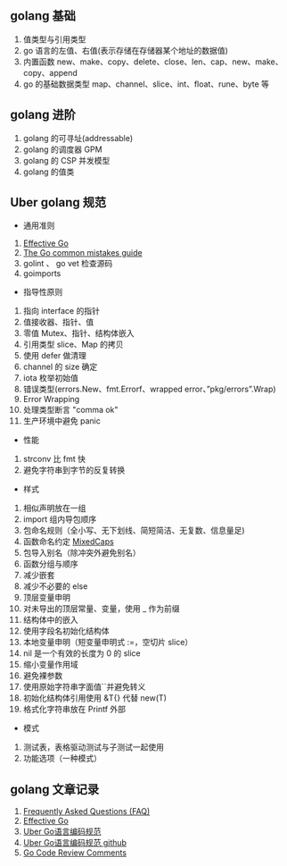 ## golang 基础
1. 值类型与引用类型
2. go 语言的左值、右值(表示存储在存储器某个地址的数据值)
3. 内置函数 new、make、copy、delete、close、len、cap、new、make、copy、append
4. go 的基础数据类型 map、channel、slice、int、float、rune、byte 等

## golang 进阶
1. golang 的可寻址(addressable)
2. golang 的调度器 GPM
3. golang 的 CSP 并发模型
4. golang 的值类

## Uber golang 规范
- 通用准则
1. [Effective Go](src="https://golang.org/doc/effective_go.html")
2. [The Go common mistakes guide](src="https://github.com/golang/go/wiki/CodeReviewComments")
3. golint 、 go vet 检查源码
4. goimports

- 指导性原则
1. 指向 interface 的指针
2. 值接收器、指针、值
3. 零值 Mutex、指针、结构体嵌入
4. 引用类型 slice、Map 的拷贝
5. 使用 defer 做清理
6. channel 的 size 确定
7. iota 枚举初始值
8. 错误类型(errors.New、fmt.Errorf、wrapped error、”pkg/errors”.Wrap)
9. Error Wrapping 
10. 处理类型断言 "comma ok"
11. 生产环境中避免 panic

- 性能
1. strconv 比 fmt 快
2. 避免字符串到字节的反复转换

- 样式
1. 相似声明放在一组
2. import 组内导包顺序
3. 包命名规则（全小写、无下划线、简短简洁、无复数、信息量足)
4. 函数命名约定 [MixedCaps](src="https://golang.org/doc/effective_go.html#mixed-caps")
5. 包导入别名（除冲突外避免别名）
6. 函数分组与顺序
7. 减少嵌套
8. 减少不必要的 else 
9. 顶层变量申明
10. 对未导出的顶层常量、变量，使用 _ 作为前缀
11. 结构体中的嵌入
12. 使用字段名初始化结构体
13. 本地变量申明（短变量申明式 :=，空切片 slice）
14. nil 是一个有效的长度为 0 的 slice
15. 缩小变量作用域
16. 避免裸参数
17. 使用原始字符串字面值``并避免转义
18. 初始化结构体引用使用 &T{} 代替 new(T)
19. 格式化字符串放在 Printf 外部

- 模式
1. 测试表，表格驱动测试与子测试一起使用
2. 功能选项（一种模式）

## golang 文章记录
1. [Frequently Asked Questions (FAQ)](src="https://golang.org/doc/faq")
2. [Effective Go](src="https://golang.org/doc/effective_go.html")
3. [Uber Go语言编码规范](src="https://tonybai.com/2019/10/12/uber-go-style-guide/")
4. [Uber Go语言编码规范 github](src="https://github.com/uber-go/guide/blob/master/style.md")
5. [Go Code Review Comments](src="https://github.com/golang/go/wiki/CodeReviewComments")